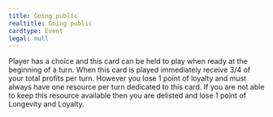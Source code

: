 ```yaml
---
title: Going public
realtitle: Going public
cardtype: Event
legal: null
---
```


Player has a choice and this card can be held to play when ready at the beginning of a turn. When this card is played immediately receive 3/4 of your total profits per turn. However you lose 1 point of loyalty and must always have one resource per turn dedicated to this card. If you are not able to keep this resource available then you are delisted and lose 1 point of Longevity and Loyalty.
